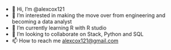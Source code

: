 - 👋 Hi, I’m @alexcox121
- 👀 I’m interested in making the move over from engineering and becoming a data analyst
- 🌱 I’m currently learning R with R studio
- 💞️ I’m looking to collaborate on Stack, Python and SQL
- 📫 How to reach me alexcox121@gmail.com

<!---
alexcox121/alexcox121 is a ✨ special ✨ repository because its `README.md` (this file) appears on your GitHub profile.
You can click the Preview link to take a look at your changes.
--->

